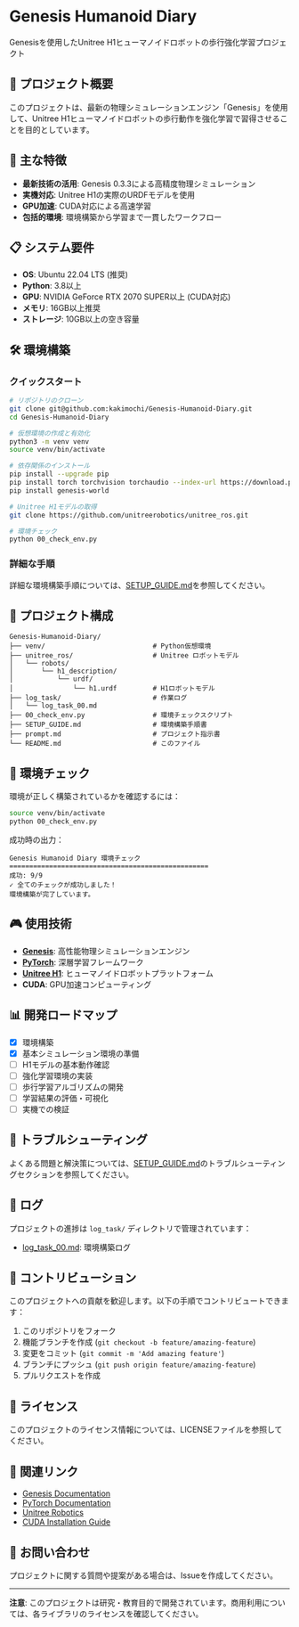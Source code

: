 # Genesis Humanoid Diary

Genesisを使用したUnitree H1ヒューマノイドロボットの歩行強化学習プロジェクト

## 🎯 プロジェクト概要

このプロジェクトは、最新の物理シミュレーションエンジン「Genesis」を使用して、Unitree H1ヒューマノイドロボットの歩行動作を強化学習で習得させることを目的としています。

## 🚀 主な特徴

- **最新技術の活用**: Genesis 0.3.3による高精度物理シミュレーション
- **実機対応**: Unitree H1の実際のURDFモデルを使用
- **GPU加速**: CUDA対応による高速学習
- **包括的環境**: 環境構築から学習まで一貫したワークフロー

## 📋 システム要件

- **OS**: Ubuntu 22.04 LTS (推奨)
- **Python**: 3.8以上
- **GPU**: NVIDIA GeForce RTX 2070 SUPER以上 (CUDA対応)
- **メモリ**: 16GB以上推奨
- **ストレージ**: 10GB以上の空き容量

## 🛠️ 環境構築

### クイックスタート

```bash
# リポジトリのクローン
git clone git@github.com:kakimochi/Genesis-Humanoid-Diary.git
cd Genesis-Humanoid-Diary

# 仮想環境の作成と有効化
python3 -m venv venv
source venv/bin/activate

# 依存関係のインストール
pip install --upgrade pip
pip install torch torchvision torchaudio --index-url https://download.pytorch.org/whl/cu118
pip install genesis-world

# Unitree H1モデルの取得
git clone https://github.com/unitreerobotics/unitree_ros.git

# 環境チェック
python 00_check_env.py
```

### 詳細な手順

詳細な環境構築手順については、[SETUP_GUIDE.md](SETUP_GUIDE.md)を参照してください。

## 📁 プロジェクト構成

```
Genesis-Humanoid-Diary/
├── venv/                           # Python仮想環境
├── unitree_ros/                    # Unitree ロボットモデル
│   └── robots/
│       └── h1_description/
│           └── urdf/
│               └── h1.urdf         # H1ロボットモデル
├── log_task/                       # 作業ログ
│   └── log_task_00.md
├── 00_check_env.py                 # 環境チェックスクリプト
├── SETUP_GUIDE.md                  # 環境構築手順書
├── prompt.md                       # プロジェクト指示書
└── README.md                       # このファイル
```

## 🔧 環境チェック

環境が正しく構築されているかを確認するには：

```bash
source venv/bin/activate
python 00_check_env.py
```

成功時の出力：
```
Genesis Humanoid Diary 環境チェック
==================================================
成功: 9/9
✓ 全てのチェックが成功しました！
環境構築が完了しています。
```

## 🎮 使用技術

- **[Genesis](https://genesis-world.readthedocs.io/)**: 高性能物理シミュレーションエンジン
- **[PyTorch](https://pytorch.org/)**: 深層学習フレームワーク
- **[Unitree H1](https://www.unitree.com/)**: ヒューマノイドロボットプラットフォーム
- **CUDA**: GPU加速コンピューティング

## 📊 開発ロードマップ

- [x] 環境構築
- [x] 基本シミュレーション環境の準備
- [ ] H1モデルの基本動作確認
- [ ] 強化学習環境の実装
- [ ] 歩行学習アルゴリズムの開発
- [ ] 学習結果の評価・可視化
- [ ] 実機での検証

## 🐛 トラブルシューティング

よくある問題と解決策については、[SETUP_GUIDE.md](SETUP_GUIDE.md)のトラブルシューティングセクションを参照してください。

## 📝 ログ

プロジェクトの進捗は `log_task/` ディレクトリで管理されています：
- [log_task_00.md](log_task/log_task_00.md): 環境構築ログ

## 🤝 コントリビューション

このプロジェクトへの貢献を歓迎します。以下の手順でコントリビュートできます：

1. このリポジトリをフォーク
2. 機能ブランチを作成 (`git checkout -b feature/amazing-feature`)
3. 変更をコミット (`git commit -m 'Add amazing feature'`)
4. ブランチにプッシュ (`git push origin feature/amazing-feature`)
5. プルリクエストを作成

## 📄 ライセンス

このプロジェクトのライセンス情報については、LICENSEファイルを参照してください。

## 🔗 関連リンク

- [Genesis Documentation](https://genesis-world.readthedocs.io/)
- [PyTorch Documentation](https://pytorch.org/docs/)
- [Unitree Robotics](https://www.unitree.com/)
- [CUDA Installation Guide](https://docs.nvidia.com/cuda/cuda-installation-guide-linux/)

## 📧 お問い合わせ

プロジェクトに関する質問や提案がある場合は、Issueを作成してください。

---

**注意**: このプロジェクトは研究・教育目的で開発されています。商用利用については、各ライブラリのライセンスを確認してください。
